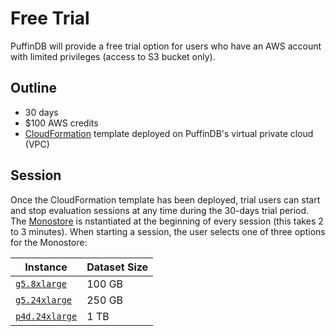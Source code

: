 # Free Trial

PuffinDB will provide a free trial option for users who have an AWS account with limited privileges (access to S3 bucket only).

## Outline
- 30 days
- $100 AWS credits
- [CloudFormation](https://aws.amazon.com/cloudformation/) template deployed on PuffinDB's virtual private cloud (VPC)

## Session
Once the CloudFormation template has been deployed, trial users can start and stop evaluation sessions at any time during the 30-days trial period. The [Monostore](Monostore.md) is nstantiated at the beginning of every session (this takes 2 to 3 minutes). When starting a session, the user selects one of three options for the Monostore:

| Instance | Dataset Size |
| -------- | ------------ |
|[`g5.8xlarge`](https://aws.amazon.com/ec2/instance-types/g5/)| 100 GB |
|[`g5.24xlarge`](https://aws.amazon.com/ec2/instance-types/g5/)| 250 GB |
|[`p4d.24xlarge`](https://aws.amazon.com/ec2/instance-types/p4/)| 1 TB |
